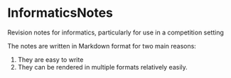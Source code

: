 # InformaticsNotes

Revision notes for informatics, particularly for use in a competition setting

The notes are written in Markdown format for two main reasons:

1. They are easy to write
2. They can be rendered in multiple formats relatively easily.